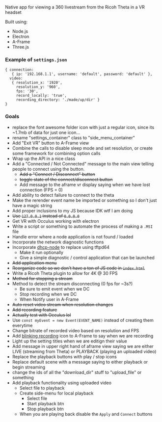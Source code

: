 Native app for viewing a 360 livestream from the Ricoh Theta in a VR headset

Built using:

* Node.js
* Electron
* A-Frame
* Three.js

### Example of `settings.json`

```
{ connection:
   { ip: '192.168.1.1', username: 'default', password: 'default' },
  video:
   { resolution_x: '1920',
     resolution_y: '960',
     fps: '30',
     record_locally: 'true',
     recording_directory: './made/up/dir' } 
}
```


### Goals

* replace the font awesome folder icon with just a regular icon, since its 
  ~1.7mb of data for just one icon...
* rename "settings_container" class to "side_menu_container" 
* Add "Exit VR" button to A-Frame view
* Combine the calls to disable sleep mode and set resolution, or create some
  framework for combining option calls
* Wrap up the API in a nice class
* Add a "Connected / Not Connected" message to the main view telling people to 
  connect using the button.
    * ~~Add a "Connect / Disconnect" button~~ 
    * ~~toggle state of the connect/disconnect button~~
    * Add message to the aframe vr display saying when we have lost connection (FPS = 0)
* Add ability to detect failure to connect to the theta 
* Make the rerender event name be imported or something so I don't just have a magic
string
* Add proper inclusions to my JS because IDK wtf I am doing 
* ~~Use `127.0.0.1` instead of `0.0.0.0`~~
* Get VR with Occulus working with electron
* Write a script or something to automate the process of making a `.MSI` file
* Handle error where a node application is not found / loaded
* Incorporate the network diagnostic functions
* Incorporate [dhcp-node](https://github.com/infusion/node-dhcp) to replace using tftpd64
   * Make it run optionally
   * Give a simple diagnostic / control application that can be launched
* ~~Add application menu~~
* ~~Reorganize code so we don't have a ton of JS code in `index.html`~~
* Write a Ricoh Theta plugin to allow for 4K @ 30 FPS
* ~~Method for stopping a stream~~
* Method to detect the stream disconnecting (0 fps for ~3s?)
    * Be sure to emit event when we DC
    * Stop recording when we DC
    * When Notify user in A-Frame
* ~~Auto reset video stream when resolution changes~~
* ~~Add recording feature~~
* ~~Actually test with Occulus lol~~
* Use `const myEvent = new Event(EVENT_NAME)` instead of creating them everytime
* Change bitrate of recorded video based on resolution and FPS
* Add [blinking recording](http://jsfiddle.net/rmq6Lt3g/1/) icon to A-Frame to 
  say when we are recording
* Light up the setting titles when we are editign their value
* Add message in upper right hand of aframe view saying we are either LIVE
  (streaming from Theta) or PLAYBACK (playing an uploaded video)
* Replace the playback buttons with play / stop icons
* Replace default scene with a message saying to either playback or begin streaming
* change the ids of all the "download_dir" stuff to "upload_file" or something
* Add playback functionality using uploaded video
    * Select file to playback
    * Create side-menu for local playback
        * Select file
        * Start playback btn
        * Stop playback btn
    * When you are playing back disable the `Apply` and `Connect` buttons
